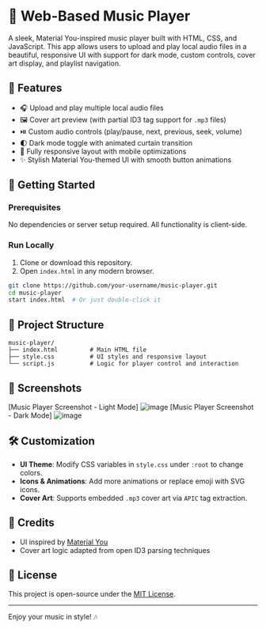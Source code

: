 # 🎵 Web-Based Music Player

A sleek, Material You-inspired music player built with HTML, CSS, and JavaScript. This app allows users to upload and play local audio files in a beautiful, responsive UI with support for dark mode, custom controls, cover art display, and playlist navigation.

## 🌟 Features

- 🎧 Upload and play multiple local audio files
- 🖼️ Cover art preview (with partial ID3 tag support for `.mp3` files)
- ⏯️ Custom audio controls (play/pause, next, previous, seek, volume)
- 🌓 Dark mode toggle with animated curtain transition
- 📱 Fully responsive layout with mobile optimizations
- ✨ Stylish Material You-themed UI with smooth button animations

## 🚀 Getting Started

### Prerequisites

No dependencies or server setup required. All functionality is client-side.

### Run Locally

1. Clone or download this repository.
2. Open `index.html` in any modern browser.

```bash
git clone https://github.com/your-username/music-player.git
cd music-player
start index.html  # Or just double-click it
```

## 📁 Project Structure

```
music-player/
├── index.html         # Main HTML file
├── style.css          # UI styles and responsive layout
└── script.js          # Logic for player control and interaction
```

## 📸 Screenshots

[Music Player Screenshot - Light Mode]
![image](https://github.com/user-attachments/assets/3f7bd4c9-e635-4b4b-a6d7-1e7956c23556)
[Music Player Screenshot - Dark Mode]
![image](https://github.com/user-attachments/assets/c3f63c72-008a-4d9b-99a3-f57dd834e836)



## 🛠️ Customization

- **UI Theme**: Modify CSS variables in `style.css` under `:root` to change colors.
- **Icons & Animations**: Add more animations or replace emoji with SVG icons.
- **Cover Art**: Supports embedded `.mp3` cover art via `APIC` tag extraction.

## 🙌 Credits

- UI inspired by [Material You](https://material.io/)
- Cover art logic adapted from open ID3 parsing techniques

## 📄 License

This project is open-source under the [MIT License](LICENSE).

---

Enjoy your music in style! 🎶
